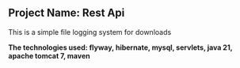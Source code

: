 ## Project Name: Rest Api

This is a simple file logging system for downloads

**The technologies used: flyway, hibernate, mysql, servlets, java 21, apache tomcat 7, maven**

